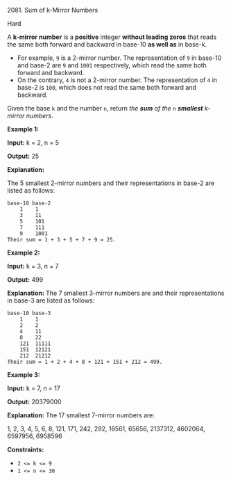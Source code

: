 2081\. Sum of k-Mirror Numbers

Hard

A **k-mirror number** is a **positive** integer **without leading zeros** that reads the same both forward and backward in base-10 **as well as** in base-k.

*   For example, `9` is a 2-mirror number. The representation of `9` in base-10 and base-2 are `9` and `1001` respectively, which read the same both forward and backward.
*   On the contrary, `4` is not a 2-mirror number. The representation of `4` in base-2 is `100`, which does not read the same both forward and backward.

Given the base `k` and the number `n`, return _the **sum** of the_ `n` _**smallest** k-mirror numbers_.

**Example 1:**

**Input:** k = 2, n = 5

**Output:** 25

**Explanation:**

The 5 smallest 2-mirror numbers and their representations in base-2 are listed as follows:

    base-10 base-2
        1    1
        3    11
        5    101
        7    111
        9    1001
    Their sum = 1 + 3 + 5 + 7 + 9 = 25. 

**Example 2:**

**Input:** k = 3, n = 7

**Output:** 499

**Explanation:** The 7 smallest 3-mirror numbers are and their representations in base-3 are listed as follows:

    base-10 base-3
        1    1
        2    2
        4    11
        8    22
        121  11111
        151  12121
        212  21212
    Their sum = 1 + 2 + 4 + 8 + 121 + 151 + 212 = 499. 

**Example 3:**

**Input:** k = 7, n = 17

**Output:** 20379000

**Explanation:** The 17 smallest 7-mirror numbers are:

1, 2, 3, 4, 5, 6, 8, 121, 171, 242, 292, 16561, 65656, 2137312, 4602064, 6597956, 6958596 

**Constraints:**

*   `2 <= k <= 9`
*   `1 <= n <= 30`